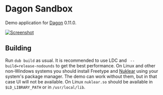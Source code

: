 # Dagon Sandbox
Demo application for [Dagon](https://github.com/gecko0307/dagon) 0.11.0.

[![Screenshot](https://gamedev.timurgafarov.ru/wp-content/uploads/2020/01/forest2-1024x617.jpg)](https://gamedev.timurgafarov.ru/wp-content/uploads/2020/01/forest2-1024x617.jpg)

## Building
Run `dub build` as usual. It is recommended to use LDC and ` --build=release-nodounds` to get the best performance. On Linux and other non-Windows systems you should install Freetype and [Nuklear](https://github.com/Immediate-Mode-UI/Nuklear) using your system's package manager. The demo can work without them, but in that case UI will not be available. On Linux `nuklear.so` should be available in `$LD_LIBRARY_PATH` or in `/usr/local/lib`.
